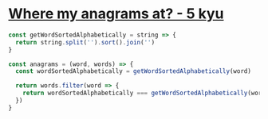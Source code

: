 # [Where my anagrams at? - 5 kyu](https://www.codewars.com/kata/523a86aa4230ebb5420001e1)

```javascript
const getWordSortedAlphabetically = string => {
  return string.split('').sort().join('')
}

const anagrams = (word, words) => {
  const wordSortedAlphabetically = getWordSortedAlphabetically(word)

  return words.filter(word => {
    return wordSortedAlphabetically === getWordSortedAlphabetically(word)
  })
}
```
